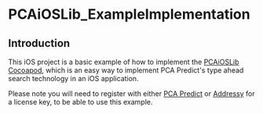 # PCAiOSLib_ExampleImplementation

## Introduction

This iOS project is a basic example of how to implement the [PCAiOSLib Cocoapod](https://cocoapods.org/pods/PCAiOSLib), which is an easy way to implement PCA Predict's type ahead search technology in an iOS application. 

Please note you will need to register with either [PCA Predict](http://www.pcapredict.com "PCA Predict") or [Addressy](https://www.addressy.com "Addressy") for a license key, to be able to use this example. 
